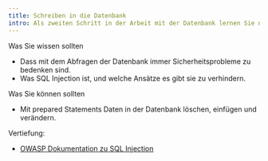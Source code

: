 ```yaml
---
title: Schreiben in die Datenbank
intro: Als zweiten Schritt in der Arbeit mit der Datenbank lernen Sie nun Datein zu schreiben, zu ändern und zu löschen.
---
```


<script>document.location="/php-db-schreiben/";</script>

Was Sie wissen sollten

* Dass mit dem Abfragen der Datenbank immer Sicherheitsprobleme zu bedenken sind.
* Was SQL Injection ist, und welche Ansätze es gibt sie zu verhindern.

Was Sie können sollten

* Mit prepared Statements Daten in der Datenbank löschen, einfügen und verändern.


Vertiefung:

* [OWASP Dokumentation zu SQL Injection](https://www.owasp.org/index.php/SQL_Injection)
